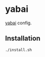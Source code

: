 # yabai

[yabai](https://github.com/koekeishiya/yabai) config.

## Installation

```bash
./install.sh
```
